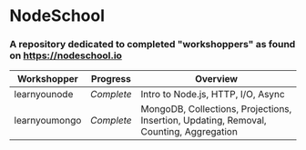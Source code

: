 # NodeSchool
### A repository dedicated to completed "workshoppers" as found on https://nodeschool.io

| Workshopper | Progress |  Overview |
| -------- | --------------------------- | ----------- |
learnyounode| *Complete* | Intro to Node.js, HTTP, I/O, Async
learnyoumongo| *Complete* | MongoDB, Collections, Projections, Insertion, Updating, Removal, Counting, Aggregation

